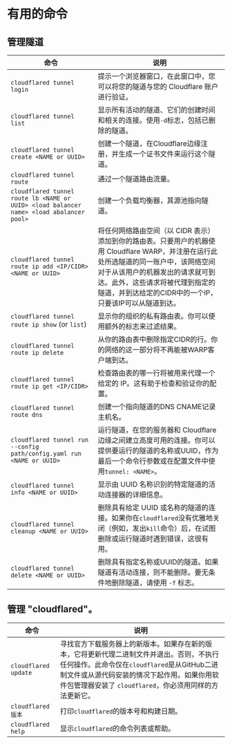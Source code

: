 # 有用的命令

## 管理隧道

| 命令 | 说明 |
| ------- | ----------- |
| `cloudflared tunnel login` | 提示一个浏览器窗口，在此窗口中，您可以将您的隧道与您的 Cloudflare 账户进行验证。| 
| `cloudflared tunnel list` | 显示所有活动的隧道、它们的创建时间和相关的连接。使用`-d`标志，包括已删除的隧道。 |
| `cloudflared tunnel create <NAME or UUID>` | 创建一个隧道，在Cloudflare边缘注册，并生成一个证书文件来运行这个隧道。 |
| `cloudflared tunnel route` | 通过一个隧道路由流量。|
| `cloudflared tunnel route lb <NAME or UUID> <load balancer name> <load abalancer pool>` | 创建一个负载均衡器，其源池指向隧道。|
| `cloudflared tunnel route ip add <IP/CIDR> <NAME or UUID>` | 将任何网络路由空间（以 CIDR 表示）添加到你的路由表。只要用户的机器使用 Cloudflare WARP，并注册在运行此处所选隧道的同一账户中，该网络空间对于从该用户的机器发出的请求就可到达。此外，这些请求将被代理到指定的隧道，并到达给定的CIDR中的一个IP，只要该IP可以从隧道到达。| 
| `cloudflared tunnel route ip show` (or `list`) | 显示你的组织的私有路由表。你可以使用额外的标志来过滤结果。|
| `cloudflared tunnel route ip delete` | 从你的路由表中删除指定CIDR的行。你的网络的这一部分将不再能被WARP客户端到达。|
| `cloudflared tunnel route ip get <IP/CIDR>` | 检查路由表的哪一行将被用来代理一个给定的 IP。这有助于检查和验证你的配置。|
| `cloudflared tunnel route dns` | 创建一个指向隧道的DNS CNAME记录主机名。|
| `cloudflared tunnel run --config path/config.yaml run <NAME or UUID>` | 运行隧道，在您的服务器和 Cloudflare 边缘之间建立高度可用的连接。你可以提供要运行的隧道的名称或UUID，作为最后一个命令行参数或在配置文件中使用`tunnel: <NAME>`。 |
| `cloudflared tunnel info <NAME or UUID>` | 显示由 UUID 名称识别的特定隧道的活动连接器的详细信息。|
| `cloudflared tunnel cleanup <NAME or UUID>` | 删除具有给定 UUID 或名称的隧道的连接。如果你在`cloudflared`没有优雅地关闭（例如，发出`kill`命令）后，在试图删除或运行隧道时遇到错误，这很有用。|
| `cloudflared tunnel delete <NAME or UUID>` | 删除具有指定名称或UUID的隧道。如果隧道有活动连接，则不能删除。要无条件地删除隧道，请使用 `-f` 标志。|

## 管理 "cloudflared"。

| 命令 | 说明 |
| ------- | ----------- |
| `cloudflared update` | 寻找官方下载服务器上的新版本。如果存在新的版本，它将更新代理二进制文件并退出。否则，不执行任何操作。此命令仅在`cloudflared`是从GitHub二进制文件或从源代码安装的情况下起作用。如果你用软件包管理器安装了 `cloudflared`，你必须用同样的方法更新它。|
| `cloudflared 版本` | 打印`cloudflared`的版本号和构建日期。|
| `cloudflared help` | 显示`cloudflared`的命令列表或帮助。|
